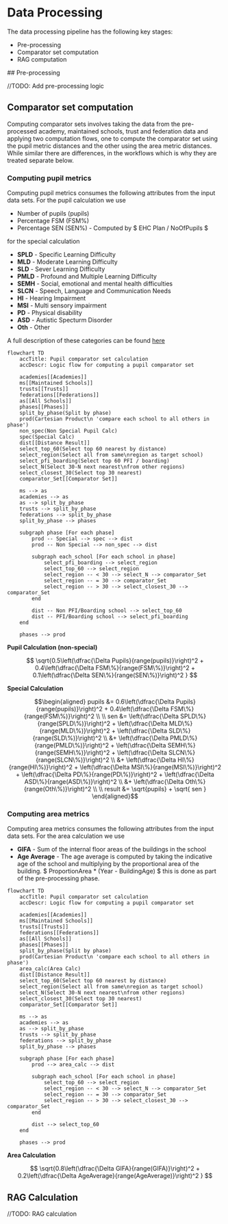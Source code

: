 # Data Processing

The data processing pipeline has the following key stages: 

* Pre-processing
* Comparator set computation
* RAG computation

## Pre-processing

//TODO: Add pre-processing logic

## Comparator set computation

Computing comparator sets involves taking the data from the pre-processed academy, maintained schools, trust and federation data and applying two computation flows, one to compute the comparator set using the pupil metric distances and the other using the area metric distances. While similar there are differences, in the workflows which is why they are treated separate below.

### Computing pupil metrics

Computing pupil metrics consumes the following attributes from the input data sets. For the pupil calculation we use 

* Number of pupils (pupils)
* Percentage FSM (FSM%)
* Percentage SEN (SEN%) - Computed by $ EHC Plan / NoOfPupils $

for the special calculation

* **SPLD** - Specific Learning Difficulty
* **MLD** - Moderate Learning Difficulty
* **SLD** - Sever Learning Difficulty
* **PMLD** - Profound and Multiple Learning Difficulty
* **SEMH** - Social, emotional and mental health difficulties
* **SLCN** - Speech, Language and Communication Needs
* **HI** - Hearing Impairment
* **MSI** - Multi sensory impairment
* **PD** - Physical disability
* **ASD** - Autistic Specturm Disorder
* **Oth** - Other

A full description of these categories can be found [here](https://www.jrs.w-berks.sch.uk/userfiles/files/9%20SEN%20Category%20Descriptors.pdf)


```mermaid 
flowchart TD
    accTitle: Pupil comparator set calculation
    accDescr: Logic flow for computing a pupil comparator set

    academies[[Academies]]
    ms[[Maintained Schools]]
    trusts[[Trusts]]
    federations[[Federations]]
    as[[All Schools]]
    phases[[Phases]]
    split_by_phase(Split by phase)
    prod(Cartesian Product\n 'compare each school to all others in phase')
    non_spec(Non Special Pupil Calc)
    spec(Special Calc)
    dist[[Distance Result]]
    select_top_60(Select top 60 nearest by distance)
    select_region(Select all from same\nregion as target school)
    select_pfi_boarding(Select top 60 PFI / boarding)
    select_N(Select 30-N next nearest\nfrom other regions)
    select_closest_30(Select top 30 nearest)
    comparator_Set[[Comparator Set]]
    
    ms --> as
    academies --> as
    as --> split_by_phase
    trusts --> split_by_phase
    federations --> split_by_phase
    split_by_phase --> phases

    subgraph phase [For each phase]
        prod -- Special --> spec --> dist
        prod -- Non Special --> non_spec --> dist

        subgraph each_school [For each school in phase]
            select_pfi_boarding --> select_region
            select_top_60 --> select_region
            select_region -- < 30 --> select_N --> comparator_Set
            select_region -- = 30 --> comparator_Set
            select_region -- > 30 --> select_closest_30 --> comparator_Set
        end 

        dist -- Non PFI/Boarding school --> select_top_60
        dist -- PFI/Boarding school --> select_pfi_boarding
    end

    phases --> prod
```

**Pupil Calculation (non-special)**

$$ \sqrt{0.5\left(\dfrac{\Delta Pupils}{range(pupils)}\right)^2 + 0.4\left(\dfrac{\Delta FSM\%}{range(FSM\%)}\right)^2  + 0.1\left(\dfrac{\Delta SEN\%}{range(SEN\%)}\right)^2 } $$

**Special Calculation**
 
$$\begin{aligned}
pupils &= 0.6\left(\dfrac{\Delta Pupils}{range(pupils)}\right)^2 + 0.4\left(\dfrac{\Delta FSM\%}{range(FSM\%)}\right)^2
\\
\\
sen &= \left(\dfrac{\Delta SPLD\%}{range(SPLD\%)}\right)^2 + \left(\dfrac{\Delta MLD\%}{range(MLD\%)}\right)^2 + \left(\dfrac{\Delta SLD\%}{range(SLD\%)}\right)^2
\\
&+ \left(\dfrac{\Delta PMLD\%}{range(PMLD\%)}\right)^2 + \left(\dfrac{\Delta SEMH\%}{range(SEMH\%)}\right)^2 + \left(\dfrac{\Delta SLCN\%}{range(SLCN\%)}\right)^2
\\
&+ \left(\dfrac{\Delta HI\%}{range(HI\%)}\right)^2 + \left(\dfrac{\Delta MSI\%}{range(MSI\%)}\right)^2 + \left(\dfrac{\Delta PD\%}{range(PD\%)}\right)^2 + \left(\dfrac{\Delta ASD\%}{range(ASD\%)}\right)^2
\\
&+ \left(\dfrac{\Delta Oth\%}{range(Oth\%)}\right)^2
\\
\\
result &= \sqrt{pupils} + \sqrt{ sen } 
\end{aligned}$$

### Computing area metrics

Computing area metrics consumes the following attributes from the input data sets. For the area calculation we use 

* **GIFA** - Sum of the internal floor areas of the buildings in the school
* **Age Average** - The age average is computed by taking the indicative age of the school and multiplying by the proportional area of the building. $ ProportionArea * (Year - BuildingAge)  $ this is done as part of the pre-processing phase.

```mermaid 
flowchart TD
    accTitle: Pupil comparator set calculation
    accDescr: Logic flow for computing a pupil comparator set

    academies[[Academies]]
    ms[[Maintained Schools]]
    trusts[[Trusts]]
    federations[[Federations]]
    as[[All Schools]]
    phases[[Phases]]
    split_by_phase(Split by phase)
    prod(Cartesian Product\n 'compare each school to all others in phase')
    area_calc(Area Calc)
    dist[[Distance Result]]
    select_top_60(Select top 60 nearest by distance)
    select_region(Select all from same\nregion as target school)
    select_N(Select 30-N next nearest\nfrom other regions)
    select_closest_30(Select top 30 nearest)
    comparator_Set[[Comparator Set]]
    
    ms --> as
    academies --> as
    as --> split_by_phase
    trusts --> split_by_phase
    federations --> split_by_phase
    split_by_phase --> phases

    subgraph phase [For each phase]
        prod --> area_calc --> dist

        subgraph each_school [For each school in phase]
            select_top_60 --> select_region
            select_region -- < 30 --> select_N --> comparator_Set
            select_region -- = 30 --> comparator_Set
            select_region -- > 30 --> select_closest_30 --> comparator_Set
        end 

        dist --> select_top_60
    end

    phases --> prod
```
**Area Calculation**

$$ \sqrt{0.8\left(\dfrac{\Delta GIFA}{range(GIFA)}\right)^2 + 0.2\left(\dfrac{\Delta AgeAverage}{range(AgeAverage)}\right)^2 } $$

## RAG Calculation
//TODO: RAG calculation


